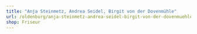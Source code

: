 ```yaml
---
title: "Anja Steinmetz, Andrea Seidel, Birgit von der Dovenmühle"
url: /oldenburg/anja-steinmetz-andrea-seidel-birgit-von-der-dovenmuehle/
shop: Friseur
---
```

